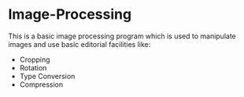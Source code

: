 # Image-Processing
This is a basic image processing program which is used to manipulate images and use basic editorial facilities like:
 - Cropping
 - Rotation
 - Type Conversion
 - Compression
